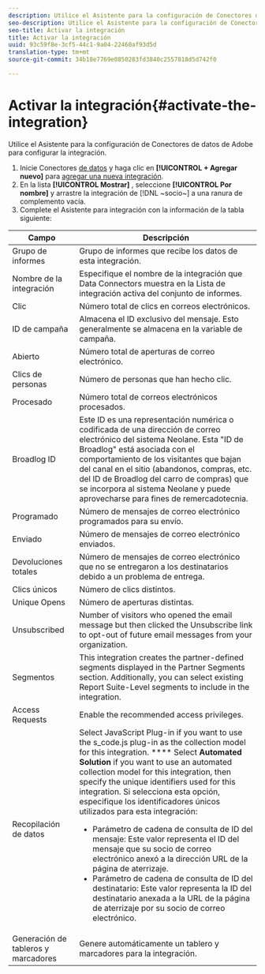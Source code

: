 ```yaml
---
description: Utilice el Asistente para la configuración de Conectores de datos de Adobe para configurar la integración.
seo-description: Utilice el Asistente para la configuración de Conectores de datos de Adobe para configurar la integración.
seo-title: Activar la integración
title: Activar la integración
uuid: 93c59f8e-3cf5-44c1-9a04-22460af93d5d
translation-type: tm+mt
source-git-commit: 34b18e7769e0850283fd3840c2557818d5d742f0

---
```



# Activar la integración{#activate-the-integration}

Utilice el Asistente para la configuración de Conectores de datos de Adobe para configurar la integración.

1. Inicie Conectores [de datos](https://marketing.adobe.com/resources/help/en_US/genesis/c_overview.html) y haga clic en **[!UICONTROL + Agregar nuevo]** para [agregar una nueva integración](https://marketing.adobe.com/resources/help/en_US/genesis/t_add_integration.html).
1. En la lista **[!UICONTROL Mostrar]** , seleccione **[!UICONTROL Por nombre]** y arrastre la integración de [!DNL ~socio~] a una ranura de complemento vacía.
1. Complete el Asistente para integración con la información de la tabla siguiente:

| Campo | Descripción |
|--- |--- |
| Grupo de informes | Grupo de informes que recibe los datos de esta integración. |
| Nombre de la integración | Especifique el nombre de la integración que Data Connectors muestra en la Lista de integración activa del conjunto de informes. |
| Clic | Número total de clics en correos electrónicos. |
| ID de campaña | Almacena el ID exclusivo del mensaje. Esto generalmente se almacena en la variable de campaña. |
| Abierto | Número total de aperturas de correo electrónico. |
| Clics de personas | Número de personas que han hecho clic. |
| Procesado | Número total de correos electrónicos procesados. |
| Broadlog ID | Este ID es una representación numérica o codificada de una dirección de correo electrónico del sistema Neolane. Esta "ID de Broadlog" está asociada con el comportamiento de los visitantes que bajan del canal en el sitio (abandonos, compras, etc. del ID de Broadlog del carro de compras) que se incorpora al sistema Neolane y puede aprovecharse para fines de remercadotecnia. |
| Programado | Número de mensajes de correo electrónico programados para su envío. |
| Enviado | Número de mensajes de correo electrónico enviados. |
| Devoluciones totales | Número de mensajes de correo electrónico que no se entregaron a los destinatarios debido a un problema de entrega. |
| Clics únicos | Número de clics distintos. |
| Unique Opens | Número de aperturas distintas. |
| Unsubscribed | Number of visitors who opened the email message but then clicked the Unsubscribe link to opt-out of future email messages from your organization. |
| Segmentos | This integration creates the partner-defined segments displayed in the Partner Segments section. Additionally, you can select existing Report Suite-Level segments to include in the integration. |
| Access Requests | Enable the recommended access privileges. |
| Recopilación de datos | Select JavaScript Plug-in if you want to use the s_code.js plug-in as the collection model for this integration. **** Select **Automated Solution** if you want to use an automated collection model for this integration, then specify the unique identifiers used for this integration. Si selecciona esta opción, especifique los identificadores únicos utilizados para esta integración: <ul><li>Parámetro de cadena de consulta de ID del mensaje: Este valor representa el ID del mensaje que su socio de correo electrónico anexó a la dirección URL de la página de aterrizaje.</li><li>Parámetro de cadena de consulta de ID del destinatario: Este valor representa la ID del destinatario anexada a la URL de la página de aterrizaje por su socio de correo electrónico.</li></ul> |
| Generación de tableros y marcadores | Genere automáticamente un tablero y marcadores para la integración. |
